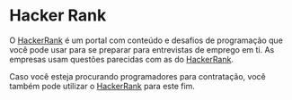 # Hacker Rank

O [HackerRank](https://www.hackerrank.com/) é um portal com conteúdo e desafios de programação que você pode usar para se preparar para entrevistas de emprego em ti. As empresas usam questões parecidas com as do [HackerRank](https://www.hackerrank.com/). 

Caso você esteja procurando programadores para contratação, você também pode utilizar o [HackerRank](https://www.hackerrank.com/) para este fim.
